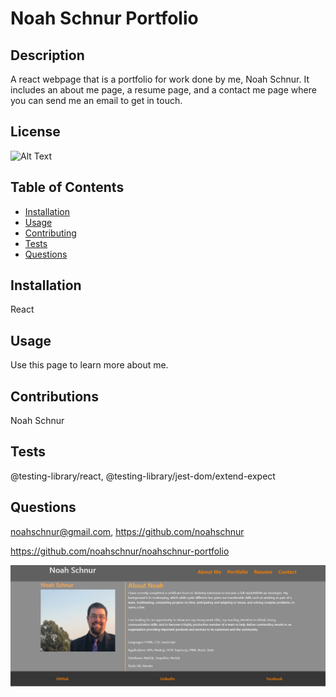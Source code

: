 # Noah Schnur Portfolio

## Description

A react webpage that is a portfolio for work done by me, Noah Schnur. It includes an about me page, a resume page, and a contact me page where you can send me an email to get in touch.

## License

![Alt Text](https://img.shields.io/badge/License-ISC-Green)

## Table of Contents
- [Installation](#installation)
- [Usage](#usage)
- [Contributing](#contributing)
- [Tests](#tests)
- [Questions](#questions)

## Installation

React

## Usage

Use this page to learn more about me.

## Contributions

Noah Schnur

## Tests

@testing-library/react, @testing-library/jest-dom/extend-expect

## Questions

noahschnur@gmail.com, https://github.com/noahschnur

https://github.com/noahschnur/noahschnur-portfolio

![Alt text](./src/assets/screenshots/frontpage.png "Screenshot")